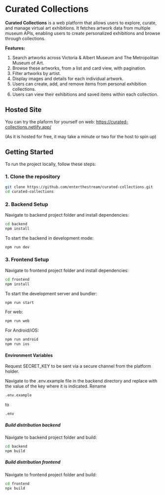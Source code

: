 # Curated Collections

**Curated Collections** is a web platform that allows users to explore, curate, and manage virtual art exhibitions. It fetches artwork data from multiple museum APIs, enabling users to create personalized exhibitions and browse through collections.

**Features:**

1. Search artworks across Victoria & Albert Museum and The Metropolitan Museum of Art.
2. Browse these artworks, from a list and card view, with pagination.
3. Filter artworks by artist.
4. Display images and details for each individual artwork.
5. Users can create, add, and remove items from personal exhibition collections.
6. Users can view their exhibitions and saved items within each collection.

## Hosted Site

You can try the plaform for yourself on web:
https://curated-collections.netlify.app/

(As it is hosted for free, it may take a minute or two for the host to spin up)

## Getting Started

To run the project locally, follow these steps:

### 1. Clone the repository

```bash
git clone https://github.com/enterthestream/curated-collections.git
cd curated-collections
```

### 2. Backend Setup

Navigate to backend project folder and install dependencies:

```bash
cd backend
npm install
```

To start the backend in development mode:

```bash
npm run dev
```

### 3. Frontend Setup

Navigate to frontend project folder and install dependencies:

```bash
cd frontend
npm install
```

To start the development server and bundler:

```bash
npm run start
```

For web:

```bash
npm run web
```

For Android/iOS:

```bash
npm run android
npm run ios
```

#### Environment Variables

Request SECRET_KEY to be sent via a secure channel from the platform holder.

Navigate to the .env.example file in the backend directory and replace with the value of the key where it is indicated.
Rename

```bash
.env.example
```

to

```bash
.env
```

##### Build distribution backend

Navigate to backend project folder and build:

```bash
cd backend
npm build
```

##### Build distribution frontend

Navigate to frontend project folder and build:

```bash
cd frontend
npx build
```
